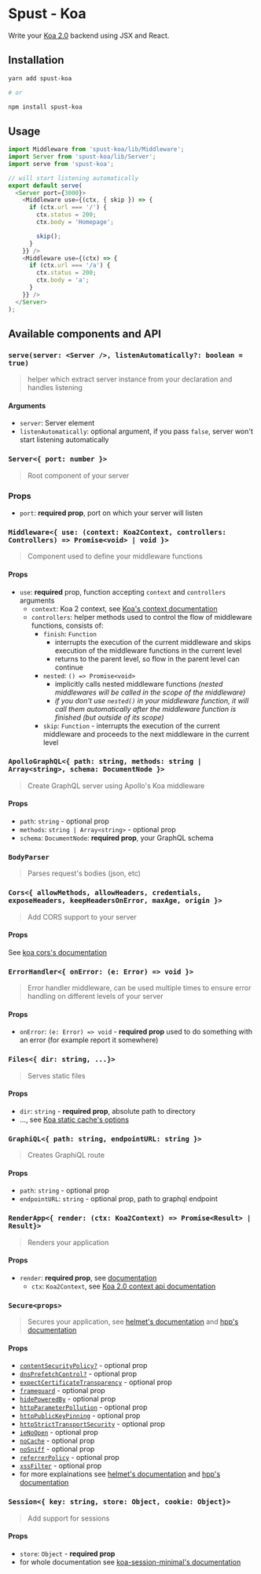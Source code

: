 # Spust - Koa

Write your [Koa 2.0](https://github.com/koajs/koa) backend using JSX and React.

## Installation

```sh
yarn add spust-koa

# or

npm install spust-koa
```

## Usage

```js
import Middleware from 'spust-koa/lib/Middleware';
import Server from 'spust-koa/lib/Server';
import serve from 'spust-koa';

// will start listening automatically
export default serve(
  <Server port={3000}>
    <Middleware use={(ctx, { skip }) => {
      if (ctx.url === '/') {
        ctx.status = 200;
        ctx.body = 'Homepage';

        skip();
      }
    }} />
    <Middleware use={(ctx) => {
      if (ctx.url === '/a') {
        ctx.status = 200;
        ctx.body = 'a';
      }
    }} />
  </Server>
);
```

## Available components and API

### `serve(server: <Server />, listenAutomatically?: boolean = true)`

> helper which extract server instance from your declaration and handles listening

#### Arguments

* `server`: Server element
* `listenAutomatically`: optional argument, if you pass `false`, server won't start listening automatically

### `Server<{ port: number }>`

> Root component of your server

### Props

* `port`: **required prop**, port on which your server will listen

### `Middleware<{ use: (context: Koa2Context, controllers: Controllers) => Promise<void> | void }>`

> Component used to define your middleware functions

#### Props

* `use`: **required** prop, function accepting `context` and `controllers` arguments
  * `context`: Koa 2 context, see [Koa's context documentation](https://github.com/koajs/koa/blob/master/docs/api/context.md)
  * `controllers`: helper methods used to control the flow of middleware functions, consists of:
    * `finish`: `Function`
      * interrupts the execution of the current middleware and skips execution of the middleware functions in the current level
      * returns to the parent level, so flow in the parent level can continue
    * `nested`: `() => Promise<void>`
      * implicitly calls nested middleware functions *(nested middlewares will be called in the scope of the middleware)*
      * *if you don't use `nested()` in your middleware function, it will call them automatically after the middleware function is finished (but outside of its scope)*
    * `skip`: `Function` - interrupts the execution of the current middleware and proceeds to the next middleware in the current level

### `ApolloGraphQL<{ path: string, methods: string | Array<string>, schema: DocumentNode }>`

> Create GraphQL server using Apollo's Koa middleware

#### Props

* `path`: `string` - optional prop
* `methods`: `string | Array<string>` - optional prop
* `schema`: `DocumentNode`: **required prop**, your GraphQL schema

### `BodyParser`

> Parses request's bodies (json, etc)

### `Cors<{ allowMethods, allowHeaders, credentials, exposeHeaders, keepHeadersOnError, maxAge, origin }>`

> Add CORS support to your server

#### Props

See [koa cors's documentation](https://github.com/koajs/cors)

### `ErrorHandler<{ onError: (e: Error) => void }>`

> Error handler middleware, can be used multiple times to ensure error handling on different levels of your server

#### Props

* `onError`: `(e: Error) => void` - **required prop** used to do something with an error (for example report it somewhere)

### `Files<{ dir: string, ...}>`

> Serves static files

#### Props

* `dir`: `string` - **required prop**, absolute path to directory
* ..., see [Koa static cache's options](https://github.com/koajs/static-cache#staticcachedir--options--files)

### `GraphiQL<{ path: string, endpointURL: string }>`

> Creates GraphiQL route

#### Props

* `path`: `string` - optional prop
* `endpointURL`: `string` - optional prop, path to graphql endpoint

### `RenderApp<{ render: (ctx: Koa2Context) => Promise<Result> | Result}>`

> Renders your application

#### Props

* `render`: **required prop**, see [documentation](./src/RenderApp.js#55)
  * `ctx`: `Koa2Context`, see [Koa 2.0 context api documentation](https://github.com/koajs/koa/blob/master/docs/api/context.md)

### `Secure<props>`

> Secures your application, see [helmet's documentation](https://www.npmjs.com/search?q=helmet) and [hpp's documentation](https://www.npmjs.com/package/hpp)

#### Props

* [`contentSecurityPolicy?`](./src/Secure.js#11) - optional prop
* [`dnsPrefetchControl?`](./src/Secure.js#39) - optional prop
* [`expectCertificateTransparency`](./src/Secure.js#40) - optional prop
* [`frameguard`](./src/Secure.js#45) - optional prop
* [`hidePoweredBy`](./src/Secure.js#49) - optional prop
* [`httpParameterPollution`](./src/Secure.js#50) - optional prop
* [`httpPublicKeyPinning`](./src/Secure.js#56) - optional prop
* [`httpStrictTransportSecurity`](./src/Secure.js#64) - optional prop
* [`ieNoOpen`](./src/Secure.js#71) - optional prop
* [`noCache`](./src/Secure.js#72) - optional prop
* [`noSniff`](./src/Secure.js#73) - optional prop
* [`referrerPolicy`](./src/Secure.js#74) - optional prop
* [`xssFilter`](./src/Secure.js#85) - optional prop
* for more explainations see [helmet's documentation](https://www.npmjs.com/search?q=helmet) and [hpp's documentation](https://www.npmjs.com/package/hpp)


### `Session<{ key: string, store: Object, cookie: Object}>`

> Add support for sessions

#### Props

* `store`: `Object` - **required prop**
* for whole documentation see [koa-session-minimal's documentation](https://www.npmjs.com/package/koa-session-minimal)
